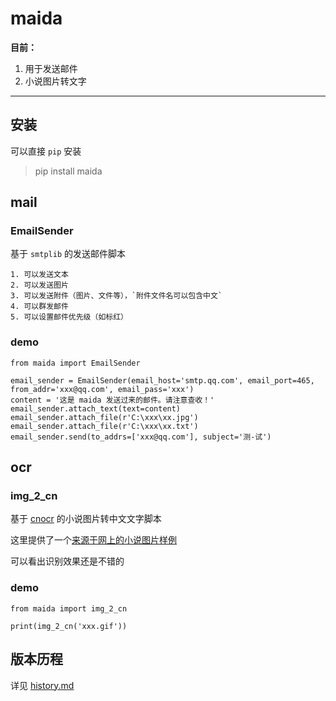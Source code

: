 # maida 

**目前：**
1. 用于发送邮件  
2. 小说图片转文字

---
## 安装
可以直接 `pip` 安装
> pip install maida

##  mail
###  EmailSender
基于 `smtplib` 的发送邮件脚本  
```text
1. 可以发送文本
2. 可以发送图片
3. 可以发送附件（图片、文件等），`附件文件名可以包含中文` 
4. 可以群发邮件
5. 可以设置邮件优先级（如标红）
```

### demo
```text
from maida import EmailSender

email_sender = EmailSender(email_host='smtp.qq.com', email_port=465, from_addr='xxx@qq.com', email_pass='xxx')
content = '这是 maida 发送过来的邮件。请注意查收！'
email_sender.attach_text(text=content)
email_sender.attach_file(r'C:\xxx\xx.jpg')
email_sender.attach_file(r'C:\xxx\xx.txt')
email_sender.send(to_addrs=['xxx@qq.com'], subject='测-试')
```

## ocr
### img_2_cn
基于 [cnocr](https://github.com/breezedeus/cnocr) 的小说图片转中文文字脚本  

这里提供了一个[来源于网上的小说图片样例](https://github.com/LZC6244/maida/blob/master/test_files/test_img_2_cn.gif)  

可以看出识别效果还是不错的

### demo
```text
from maida import img_2_cn

print(img_2_cn('xxx.gif'))
```

## 版本历程
详见 [history.md](https://github.com/LZC6244/maida/blob/master/docs/history.md)

